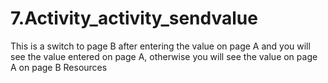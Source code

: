 # 7.Activity_activity_sendvalue
 This is a switch to page B after entering the value on page A and you will see the value entered on page A, otherwise you will see the value on page A on page B  Resources
